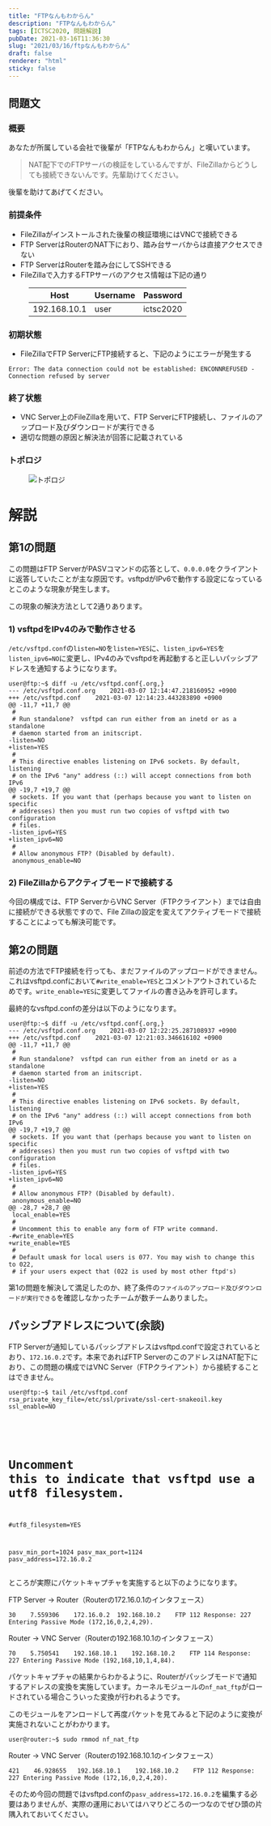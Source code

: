 ```yaml
---
title: "FTPなんもわからん"
description: "FTPなんもわからん"
tags: [ICTSC2020, 問題解説]
pubDate: 2021-03-16T11:36:30
slug: "2021/03/16/ftpなんもわからん"
draft: false
renderer: "html"
sticky: false
---
```


<h2>問題文</h2>

<h3>概要</h3>

<p>あなたが所属している会社で後輩が「FTPなんもわからん」と嘆いています。</p>

<blockquote class="wp-block-quote"><p>NAT配下でのFTPサーバの検証をしているんですが、FileZillaからどうしても接続できないんです。先輩助けてください。</p></blockquote>

<p>後輩を助けてあげてください。</p>

<h3>前提条件</h3>

<ul><li>FileZillaがインストールされた後輩の検証環境にはVNCで接続できる</li><li>FTP ServerはRouterのNAT下におり、踏み台サーバからは直接アクセスできない</li><li>FTP ServerはRouterを踏み台にしてSSHできる</li><li>FileZillaで入力するFTPサーバのアクセス情報は下記の通り</li></ul>

<figure class="wp-block-table"><table class=""><thead><tr><th>Host</th><th>Username</th><th>Password</th></tr></thead><tbody><tr><td>192.168.10.1</td><td>user</td><td>ictsc2020</td></tr></tbody></table></figure>

<h3>初期状態</h3>

<ul><li>FileZillaでFTP ServerにFTP接続すると、下記のようにエラーが発生する</li></ul>

<div class="wp-block-syntaxhighlighter-code "><pre><code>Error: The data connection could not be established: ENCONNREFUSED - Connection refused by server</code></pre></div>

<h3>終了状態</h3>

<ul><li>VNC Server上のFileZillaを用いて、FTP ServerにFTP接続し、ファイルのアップロード及びダウンロードが実行できる</li><li>適切な問題の原因と解決法が回答に記載されている</li></ul>

<h3>トポロジ</h3>

<figure class="wp-block-image"><img decoding="async" src="https://cdn.discordapp.com/attachments/730302123375329352/815972414214242324/C8AAAAASUVORK5CYII.png.webp" alt="トポロジ"/></figure>

<h1>解説</h1>

<h2>第1の問題</h2>

<p>この問題はFTP ServerがPASVコマンドの応答として、<code>0.0.0.0</code>をクライアントに返答していたことが主な原因です。vsftpdがIPv6で動作する設定になっているとこのような現象が発生します。</p>

<p>この現象の解決方法として2通りあります。</p>

<h3>1) vsftpdをIPv4のみで動作させる</h3>

<p><code>/etc/vsftpd.conf</code>の<code>listen=NO</code>を<code>listen=YES</code>に、<code>listen_ipv6=YES</code>を<code>listen_ipv6=NO</code>に変更し、IPv4のみでvsftpdを再起動すると正しいパッシブアドレスを通知するようになります。</p>

<div class="wp-block-syntaxhighlighter-code "><pre><code>user@ftp:~$ diff -u /etc/vsftpd.conf{.org,}
--- /etc/vsftpd.conf.org    2021-03-07 12:14:47.218160952 +0900
+++ /etc/vsftpd.conf    2021-03-07 12:14:23.443283890 +0900
@@ -11,7 +11,7 @@
 #
 # Run standalone?  vsftpd can run either from an inetd or as a standalone
 # daemon started from an initscript.
-listen=NO
+listen=YES
 #
 # This directive enables listening on IPv6 sockets. By default, listening
 # on the IPv6 &quot;any&quot; address (::) will accept connections from both IPv6
@@ -19,7 +19,7 @@
 # sockets. If you want that (perhaps because you want to listen on specific
 # addresses) then you must run two copies of vsftpd with two configuration
 # files.
-listen_ipv6=YES
+listen_ipv6=NO
 #
 # Allow anonymous FTP? (Disabled by default).
 anonymous_enable=NO</code></pre></div>

<h3>2) FileZillaからアクティブモードで接続する</h3>

<p>今回の構成では、FTP ServerからVNC Server（FTPクライアント）までは自由に接続ができる状態ですので、File Zillaの設定を変えてアクティブモードで接続することによっても解決可能です。</p>

<h2>第2の問題</h2>

<p>前述の方法でFTP接続を行っても、まだファイルのアップロードができません。これはvsftpd.confにおいて<code>#write_enable=YES</code>とコメントアウトされているためです。<code>write_enable=YES</code>に変更してファイルの書き込みを許可します。</p>

<p>最終的なvsftpd.confの差分は以下のようになります。</p>

<div class="wp-block-syntaxhighlighter-code "><pre><code>user@ftp:~$ diff -u /etc/vsftpd.conf{.org,}
--- /etc/vsftpd.conf.org    2021-03-07 12:22:25.287108937 +0900
+++ /etc/vsftpd.conf    2021-03-07 12:21:03.346616102 +0900
@@ -11,7 +11,7 @@
 #
 # Run standalone?  vsftpd can run either from an inetd or as a standalone
 # daemon started from an initscript.
-listen=NO
+listen=YES
 #
 # This directive enables listening on IPv6 sockets. By default, listening
 # on the IPv6 &quot;any&quot; address (::) will accept connections from both IPv6
@@ -19,7 +19,7 @@
 # sockets. If you want that (perhaps because you want to listen on specific
 # addresses) then you must run two copies of vsftpd with two configuration
 # files.
-listen_ipv6=YES
+listen_ipv6=NO
 #
 # Allow anonymous FTP? (Disabled by default).
 anonymous_enable=NO
@@ -28,7 +28,7 @@
 local_enable=YES
 #
 # Uncomment this to enable any form of FTP write command.
-#write_enable=YES
+write_enable=YES
 #
 # Default umask for local users is 077. You may wish to change this to 022,
 # if your users expect that (022 is used by most other ftpd's)</code></pre></div>

<p>第1の問題を解決して満足したのか、終了条件の<code>ファイルのアップロード及びダウンロードが実行できる</code>を確認しなかったチームが数チームありました。</p>

<h2>パッシブアドレスについて(余談)</h2>

<p>FTP Serverが通知しているパッシブアドレスはvsftpd.confで設定されているとおり、<code>172.16.0.2</code>です。本来であればFTP ServerのこのアドレスはNAT配下におり、この問題の構成ではVNC Server（FTPクライアント）から接続することはできません。</p>

<div class="wp-block-syntaxhighlighter-code "><pre><code>user@ftp:~$ tail /etc/vsftpd.conf
rsa_private_key_file=/etc/ssl/private/ssl-cert-snakeoil.key
ssl_enable=NO

#

# Uncomment this to indicate that vsftpd use a utf8 filesystem.

#utf8_filesystem=YES

pasv_min_port=1024
pasv_max_port=1124
pasv_address=172.16.0.2</code></pre></div>

<p>ところが実際にパケットキャプチャを実施すると以下のようになります。</p>

<p>FTP Server -&gt; Router（Routerの172.16.0.1のインタフェース）</p>

<p><code>30    7.559306    172.16.0.2  192.168.10.2    FTP 112 Response: 227 Entering Passive Mode (172,16,0,2,4,29).</code></p>

<p>Router -&gt; VNC Server（Routerの192.168.10.1のインタフェース）</p>

<p><code>70    5.750541    192.168.10.1    192.168.10.2    FTP 114 Response: 227 Entering Passive Mode (192,168,10,1,4,84).</code></p>

<p>パケットキャプチャの結果からわかるように、Routerがパッシブモードで通知するアドレスの変換を実施しています。カーネルモジュールの<code>nf_nat_ftp</code>がロードされている場合こういった変換が行われるようです。</p>

<p>このモジュールをアンロードして再度パケットを見てみると下記のように変換が実施されないことがわかります。</p>

<p><code>user@router:~$ sudo rmmod nf_nat_ftp</code></p>

<p>Router -&gt; VNC Server（Routerの192.168.10.1のインタフェース）</p>

<p><code>421    46.928655   192.168.10.1    192.168.10.2    FTP 112 Response: 227 Entering Passive Mode (172,16,0,2,4,20).</code></p>

<p>そのため今回の問題ではvsftpd.confの<code>pasv_address=172.16.0.2</code>を編集する必要はありませんが、実際の運用においてはハマりどころの一つなのでぜひ頭の片隅入れておいてください。</p>
